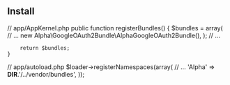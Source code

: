 
## Install

// app/AppKernel.php
    public function registerBundles()
    {
        $bundles = array(
            // ...
            new Alpha\GoogleOAuth2Bundle\AlphaGoogleOAuth2Bundle(),
        );
        // ...
    
        return $bundles;
    }

// app/autoload.php
    $loader->registerNamespaces(array(
        // ...
        'Alpha'            => __DIR__.'/../vendor/bundles',
    ));


